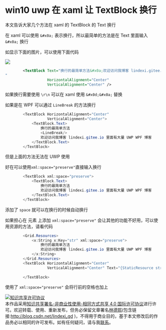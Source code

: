 # win10 uwp 在 xaml 让 TextBlock 换行

本文告诉大家几个方法在 xaml 的 TextBlock 的 Text 换行

<!--more-->
<!-- csdn -->

在 xaml 可以使用 `&#x0a;` 表示换行，所以最简单的方法是在 Text 里面输入 `&#x0a;` 换行

如显示下面的图片，可以使用下面代码

<!-- ![](image/win10 uwp 在 xaml 让 TextBlock 换行/win10 uwp 在 xaml 让 TextBlock 换行0.png) -->

![](http://image.acmx.xyz/lindexi%2F20181117153856312)

```xml
        <TextBlock Text="换行的最简单方法&#x0a;欢迎访问我博客 lindexi.gitee.io 里面有大量 UWP WPF 博客
" 
                   HorizontalAlignment="Center"
                   VerticalAlignment="Center" />
```

如果换行需要使用 `\r\n` 可以在 xaml 使用 `&#x0d;&#x0a;` 替换

如果是在 WPF 可以通过 `LineBreak` 的方法换行

```csharp
        <TextBlock HorizontalAlignment="Center"
                   VerticalAlignment="Center">
            <TextBlock.Text>
                换行的最简单方法
                <LineBreak/>
                欢迎访问我博客 lindexi.gitee.io 里面有大量 UWP WPF 博客
            </TextBlock.Text>
        </TextBlock>
```

但是上面的方法无法在 UWP 使用

好在可以使用`xml:space="preserve"`直接输入换行

```csharp
        <TextBlock xml:space="preserve">
            <TextBlock.Text>
                换行的最简单方法
                欢迎访问我博客 lindexi.gitee.io 里面有大量 UWP WPF 博客
            </TextBlock.Text>
        </TextBlock>
```

添加了 `space` 就可以在换行的时候自动换行

如果担心在 元素 上添加 `xml:space="preserve"` 会让其他的功能不好用，可以使用资源的方法，请看代码

```csharp
        <Grid.Resources>
            <x:String x:Key="str" xml:space="preserve">
                换行的最简单方法
                欢迎访问我博客 lindexi.gitee.io 里面有大量 UWP WPF 博客
            </x:String>
        </Grid.Resources>
        <TextBlock HorizontalAlignment="Center" 
                   VerticalAlignment="Center" Text="{StaticResource str}">
         
        </TextBlock>
```

使用了 `xml:space="preserve"` 会将行前的空格也加上

<a rel="license" href="http://creativecommons.org/licenses/by-nc-sa/4.0/"><img alt="知识共享许可协议" style="border-width:0" src="https://licensebuttons.net/l/by-nc-sa/4.0/88x31.png" /></a><br />本作品采用<a rel="license" href="http://creativecommons.org/licenses/by-nc-sa/4.0/">知识共享署名-非商业性使用-相同方式共享 4.0 国际许可协议</a>进行许可。欢迎转载、使用、重新发布，但务必保留文章署名[林德熙](http://blog.csdn.net/lindexi_gd)(包含链接:http://blog.csdn.net/lindexi_gd )，不得用于商业目的，基于本文修改后的作品务必以相同的许可发布。如有任何疑问，请与我[联系](mailto:lindexi_gd@163.com)。  
